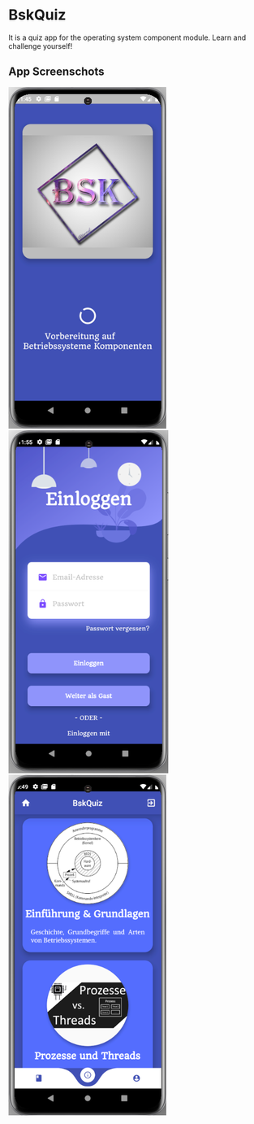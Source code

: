 # BskQuiz

It is a quiz app for the operating system component module. Learn and challenge yourself!

## App Screenschots


![](images/screen-0.png)![](images/screen-00.png)![](images/screen-01.png)

